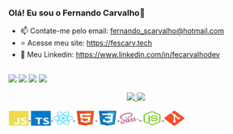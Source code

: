### Olá! Eu sou o Fernando Carvalho👋


- 📫 Contate-me pelo email: fernando_scarvalho@hotmail.com
- ⭐ Acesse meu site: https://fescarv.tech
- 🎯 Meu Linkedin: https://www.linkedin.com/in/fecarvalhodev


 <div> 

 <br> 
  <a href="https://instagram.com/fescarv" target="_blank"><img src="https://img.shields.io/badge/-Instagram-%23E4405F?style=for-the-badge&logo=instagram&logoColor=white" target="_blank"></a>
  <a href = "mailto:fernando_scarvalho@hotmail.com"><img src="https://img.shields.io/badge/-Gmail-%23333?style=for-the-badge&logo=gmail&logoColor=white" target="_blank"></a>
  <a href="https://www.linkedin.com/in/fernando-carvalho-08427a193/" target="_blank"><img src="https://img.shields.io/badge/-LinkedIn-%230077B5?style=for-the-badge&logo=linkedin&logoColor=white" target="_blank"></a> 
   <a href="https://twitter.com/_fescarv" target="_blank"><img src="https://img.shields.io/badge/-Twitter-%230077B5?style=for-the-badge&logo=linkedin&logoColor=white" target="_blank"></a> 
 

 
 <br>
 <br> 
  

<div align="center">
  <a href="https://github.com/fescarvalho">
  <img height="180em" src="https://github-readme-stats.vercel.app/api?username=fescarvalho&show_icons=true&theme=gotham&include_all_commits=true&count_private=true"/>
  <img height="180em" src="https://github-readme-stats.vercel.app/api/top-langs/?username=fescarvalho&layout=compact&langs_count=7&theme=gotham"/>
</div>
  
  <div style="display: inline_block"><br>
  <img align="center" alt="Rafa-Js" height="30" width="40" src="https://raw.githubusercontent.com/devicons/devicon/master/icons/javascript/javascript-plain.svg">
   <img align="center" alt="Rafa-Node" height="30" width="40" src="https://raw.githubusercontent.com/devicons/devicon/master/icons/typescript/typescript-original.svg">
    <img align="center" alt="Rafa-React" height="30" width="40" src="https://raw.githubusercontent.com/devicons/devicon/master/icons/react/react-original.svg">
  <img align="center" alt="Rafa-HTML" height="30" width="40" src="https://raw.githubusercontent.com/devicons/devicon/master/icons/html5/html5-original.svg">
  <img align="center" alt="Rafa-CSS" height="30" width="40" src="https://raw.githubusercontent.com/devicons/devicon/master/icons/css3/css3-original.svg">
    <img align="center" alt="Rafa-Node" height="30" width="40" src="https://raw.githubusercontent.com/devicons/devicon/master/icons/sass/sass-original.svg">

  <img align="center" alt="Rafa-Node" height="30" width="40" src="https://raw.githubusercontent.com/devicons/devicon/master/icons/nodejs/nodejs-original.svg">
  <img align="center" alt="Rafa-Node" height="30" width="40" src="https://raw.githubusercontent.com/devicons/devicon/master/icons/git/git-original.svg">
  

  
  
    



</div>
  
   ##
  
  <div> 
  
    

 
</div>
